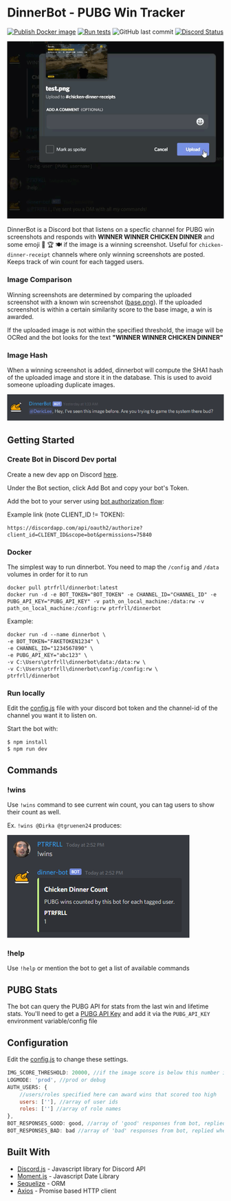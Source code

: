 # DinnerBot - PUBG Win Tracker

[![Publish Docker image](https://github.com/PTRFRLL/dinnerbot/workflows/Publish%20Docker%20image/badge.svg)](https://github.com/PTRFRLL/dinnerbot/actions/workflows/main.yml)
[![Run tests](https://github.com/PTRFRLL/dinnerbot/actions/workflows/node.yml/badge.svg)](https://github.com/PTRFRLL/dinnerbot/actions/workflows/node.yml)
![GitHub last commit](https://img.shields.io/github/last-commit/PTRFRLL/dinnerbot.svg)
[![Discord Status](https://discordapp.com/api/guilds/144143242928193537/embed.png)](https://discord.gg)

![Dinner Bot](examples/winner.gif)

DinnerBot is a Discord bot that listens on a specfic channel for PUBG win screenshots and responds with **WINNER WINNER CHICKEN DINNER** and some emoji 🐔 🏆 🍽 if the image is a winning screenshot. Useful for `chicken-dinner-receipt` channels where only winning screenshots are posted. Keeps track of win count for each tagged users.

### Image Comparison

Winning screenshots are determined by comparing the uploaded screenshot with a known win screenshot ([base.png](./data/img/base.png)). If the uploaded screenshot is within a certain similarity score to the base image, a win is awarded.

If the uploaded image is not within the specified threshold, the image will be OCRed and the bot looks for the text **"WINNER WINNER CHICKEN DINNER"**

### Image Hash

When a winning screenshot is added, dinnerbot will compute the SHA1 hash of the uploaded image and store it in the database. This is used to avoid someone uploading duplicate images.

![Hash](examples/dupe.png)

## Getting Started

### Create Bot in Discord Dev portal

Create a new dev app on Discord [here](https://discordapp.com/developers/applications/me).

Under the Bot section, click Add Bot and copy your bot's Token.

Add the bot to your server using [bot authorization flow](https://discordapp.com/developers/docs/topics/oauth2#bots):

Example link (note CLIENT_ID != TOKEN):

```
https://discordapp.com/api/oauth2/authorize?client_id=CLIENT_ID&scope=bot&permissions=75840
```

### Docker

The simplest way to run dinnerbot. You need to map the `/config` and `/data` volumes in order for it to run

```
docker pull ptrfrll/dinnerbot:latest
docker run -d -e BOT_TOKEN="BOT_TOKEN" -e CHANNEL_ID="CHANNEL_ID" -e PUBG_API_KEY="PUBG_API_KEY" -v path_on_local_machine:/data:rw -v path_on_local_machine:/config:rw ptrfrll/dinnerbot
```

Example:

```
docker run -d --name dinnerbot \
-e BOT_TOKEN="FAKETOKEN1234" \
-e CHANNEL_ID="1234567890" \
-e PUBG_API_KEY="abc123" \
-v C:\Users\ptrfrll\dinnerbot\data:/data:rw \
-v C:\Users\ptrfrll\dinnerbot\config:/config:rw \
ptrfrll/dinnerbot
```

### Run locally

Edit the [config.js](./config.js) file with your discord bot token and the channel-id of the channel you want it to listen on.

Start the bot with:

```
$ npm install
$ npm run dev
```

## Commands

### !wins

Use `!wins` command to see current win count, you can tag users to show their count as well.

Ex. `!wins @Dirka @tgruenen24` produces:

![Win Count](examples/wins.png)

### !help

Use `!help` or mention the bot to get a list of available commands

## PUBG Stats

The bot can query the PUBG API for stats from the last win and lifetime stats. You'll need to get a [PUBG API Key](https://developer.pubg.com/) and add it via the `PUBG_API_KEY` environment variable/config file

## Configuration

Edit the [config.js](./config.js) to change these settings.

```js
IMG_SCORE_THRESHOLD: 20000, //if the image score is below this number it's awared a win (20,000 is arbitrary based off my testing)
LOGMODE: 'prod', //prod or debug
AUTH_USERS: {
    //users/roles specified here can award wins that scored too high
    users: [''], //array of user ids
    roles: [''] //array of role names
},
BOT_RESPONSES_GOOD: good, //array of 'good' responses from bot, replied when AUTH_USER mentions bot
BOT_RESPONSES_BAD: bad //array of 'bad' responses from bot, replied when non-AUTH_USER mentions bot
```

## Built With

- [Discord.js](https://discord.js.org/#/) - Javascript library for Discord API
- [Moment.js](https://momentjs.com/) - Javascript Date Library
- [Sequelize](http://docs.sequelizejs.com/) - ORM
- [Axios](https://github.com/axios/axios) - Promise based HTTP client
